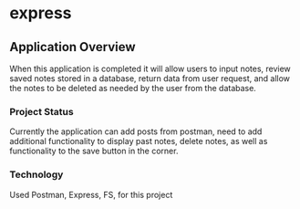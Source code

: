 # express

## Application Overview
When this application is completed it will allow users to input notes, review saved notes stored in a database, return data from user request, and allow the notes to be deleted as needed by the user from the database. 

### Project Status
Currently the application can add posts from postman, need to add additional functionality to display past notes, delete notes, as well as functionality to the save button in the corner. 

### Technology 
Used Postman, Express, FS, for this project
